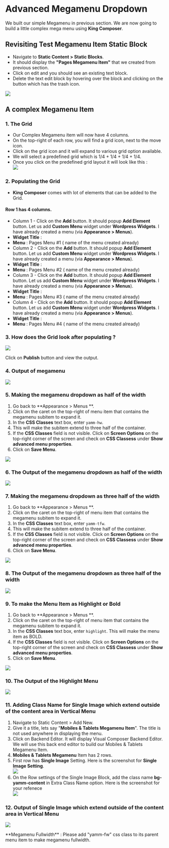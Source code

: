 # Advanced Megamenu Dropdown

We built our simple Megamenu in previous section. We are now going to build a little complex mega menu using **King Composer**.

## Revisiting Test Megamenu Item Static Block

* Navigate to **Static Content > Static Blocks**.
* It should display the **"Pages Megamenu Item"** that we created from previous section.
* Click on edit and you should see an existing text block.
* Delete the text edit block by hovering over the block and clicking on the button which has the trash icon.

![](http://transvelo.github.io/docs/techmarket/images/edit-test-megamenu-item.png)

## A complex Megamenu Item

### 1. The Grid

* Our Complex Megamenu item will now have 4 columns.
* On the top-right of each row, you will find a grid icon, next to the move icon.
* Click on the grid icon and it will expand to various grid option available.
* We will select a predefined grid which is 1/4 + 1/4 + 1/4 + 1/4.
* Once you click on the predefined grid layout it will look like this :<br/>![](http://transvelo.github.io/docs/techmarket/images/vc-four-col-grid-on-selection.png)



### 2. Populating the Grid

* **King Composer** comes with lot of elements that can be added to the Grid.

#### Row 1 has 4 columns.
* Column 1 - Click on the **Add** button. It should popup **Add Element** button. Let us add **Custom Menu** widget under **Wordpress Widgets**. I have already created a menu (via **Appearance > Menus**).
 * **Widget Title** :
 * **Menu** : Pages Menu #1 ( name of the menu created already)
* Column 2 -  Click on the **Add** button. It should popup **Add Element** button. Let us add **Custom Menu** widget under **Wordpress Widgets**. I have already created a menu (via **Appearance > Menus**).
 * **Widget Title** :
 * **Menu** : Pages Menu #2 ( name of the menu created already)
* Column 3 -  Click on the **Add** button. It should popup **Add Element** button. Let us add **Custom Menu** widget under **Wordpress Widgets**. I have already created a menu (via **Appearance > Menus**).
 * **Widget Title** :
 * **Menu** : Pages Menu #3 ( name of the menu created already)
* Column 4 -  Click on the **Add** button. It should popup **Add Element** button. Let us add **Custom Menu** widget under **Wordpress Widgets**. I have already created a menu (via **Appearance > Menus**).
 * **Widget Title** :
 * **Menu** : Pages Menu #4 ( name of the menu created already)

### 3. How does the Grid look after populating ?

![](http://transvelo.github.io/docs/techmarket/images/kc-megamenu-backend-editor.png)

Click on **Publish** button and view the output.

### 4. Output of megamenu

![](http://transvelo.github.io/docs/techmarket/images/megamenu-output.png)


### 5. Making the megamenu dropdown as half of the width

1. Go back to **Appearance > Menus **.
2. Click on the caret on the top-right of menu item that contains the megamenu subitem to expand it.
3. In the **CSS Classes** text box, enter `yamm-hw`.
4. This will make the subitem extend to three half of the container.
4. If the **CSS Classes** field is not visible. Click on **Screen Options** on the top-right corner of the screen and check on **CSS Classess** under **Show advanced menu properties**.
4. Click on **Save Menu**.

![](http://transvelo.github.io/docs/techmarket/images/megamenu-half-1.png)

### 6. The Output of the megamenu dropdown as  half of the width
![](http://transvelo.github.io/docs/techmarket/images/megamenu-half-1-out.png)


### 7. Making the megamenu dropdown as three half of the width

1. Go back to **Appearance > Menus **.
2. Click on the caret on the top-right of menu item that contains the megamenu subitem to expand it.
3. In the **CSS Classes** text box, enter `yamm-tfw`.
4. This will make the subitem extend to three half of the container.
4. If the **CSS Classes** field is not visible. Click on **Screen Options** on the top-right corner of the screen and check on **CSS Classess** under **Show advanced menu properties**.
4. Click on **Save Menu**.

![](http://transvelo.github.io/docs/techmarket/images/megamenu-half-1-out.png)

### 8. The Output of the megamenu dropdown as three half of the width
![](http://transvelo.github.io/docs/techmarket/images/megamenu-half-out.png)

### 9. To make the Menu Item as Highlight or Bold

1. Go back to **Appearance > Menus **.
2. Click on the caret on the top-right of menu item that contains the megamenu subitem to expand it.
3. In the **CSS Classes** text box, enter `highlight`. This will make the menu item as BOLD.
4. If the **CSS Classes** field is not visible. Click on **Screen Options** on the top-right corner of the screen and check on **CSS Classess** under **Show advanced menu properties**.
4. Click on **Save Menu**.

![](http://transvelo.github.io/docs/techmarket/images/highlight-menu.png)

### 10. The Output of the Highlight Menu

![](http://transvelo.github.io/docs/techmarket/images/highlight-menu-output.png)

### 11. Adding Class Name for Single Image which extend outside of the content area in Vertical Menu

1. Navigate to Static Content > Add New.
2. Give it a title, lets say "**Mobiles & Tablets Megamenu Item**". The title is not used anywhere in displaying the menu.
3. Click on Backend Editor. It will display Visual Composer Backend Editor. We will use this back end editor to build our Mobiles & Tablets Megamenu Item.
4. **Mobiles & Tablets Megamenu** Item has 2 rows.
5. First row has **Single Image** Setting. Here is the screenshot for **Single Image Setting**.<br>
![](http://transvelo.github.io/docs/techmarket/images/static-block-image-setting.png)
6. On the Row settings of the Single Image Block, add the class name **bg-yamm-content** in
Extra Class Name option. Here is the screenshot for your refenece<br>
![](http://transvelo.github.io/docs/techmarket/images/single-image-row-setting.png)


### 12. Output of Single Image which extend outside of the content area in Vertical Menu
![](http://transvelo.github.io/docs/techmarket/images/megamenu-half-out.png)
<div class="alert alert-info">**Megamenu Fullwidth** : Please add "yamm-fw" css class to its parent menu item to make megamenu fullwidth.</div>
